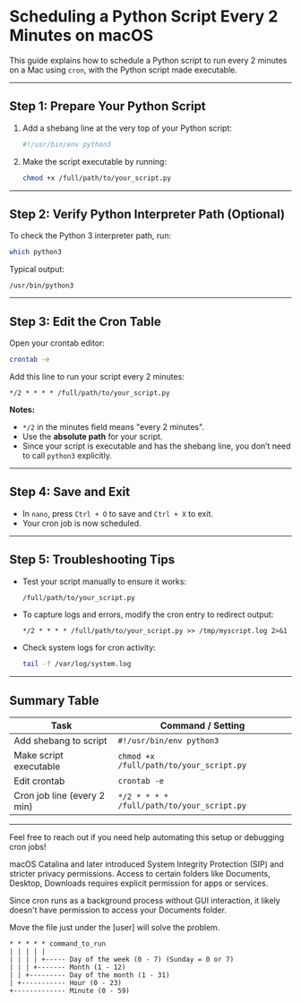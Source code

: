 # Scheduling a Python Script Every 2 Minutes on macOS

This guide explains how to schedule a Python script to run every 2 minutes on a Mac using `cron`, with the Python script made executable.

---

## Step 1: Prepare Your Python Script

1. Add a shebang line at the very top of your Python script:

    ```python
    #!/usr/bin/env python3
    ```

2. Make the script executable by running:

    ```bash
    chmod +x /full/path/to/your_script.py
    ```

---

## Step 2: Verify Python Interpreter Path (Optional)

To check the Python 3 interpreter path, run:

```bash
which python3
````

Typical output:

```
/usr/bin/python3
```

---

## Step 3: Edit the Cron Table

Open your crontab editor:

```bash
crontab -e
```

Add this line to run your script every 2 minutes:

```cron
*/2 * * * * /full/path/to/your_script.py
```

**Notes:**

* `*/2` in the minutes field means "every 2 minutes".
* Use the **absolute path** for your script.
* Since your script is executable and has the shebang line, you don’t need to call `python3` explicitly.

---

## Step 4: Save and Exit

* In `nano`, press `Ctrl + O` to save and `Ctrl + X` to exit.
* Your cron job is now scheduled.

---

## Step 5: Troubleshooting Tips

* Test your script manually to ensure it works:

  ```bash
  /full/path/to/your_script.py
  ```

* To capture logs and errors, modify the cron entry to redirect output:

  ```cron
  */2 * * * * /full/path/to/your_script.py >> /tmp/myscript.log 2>&1
  ```

* Check system logs for cron activity:

  ```bash
  tail -f /var/log/system.log
  ```

---

## Summary Table

| Task                        | Command / Setting                          |
| --------------------------- | ------------------------------------------ |
| Add shebang to script       | `#!/usr/bin/env python3`                   |
| Make script executable      | `chmod +x /full/path/to/your_script.py`    |
| Edit crontab                | `crontab -e`                               |
| Cron job line (every 2 min) | `*/2 * * * * /full/path/to/your_script.py` |

---

Feel free to reach out if you need help automating this setup or debugging cron jobs!



macOS Catalina and later introduced System Integrity Protection (SIP) and stricter privacy permissions. Access to certain folders like Documents, Desktop, Downloads requires explicit permission for apps or services.

Since cron runs as a background process without GUI interaction, it likely doesn't have permission to access your Documents folder.

Move the file just under the [user] will solve the problem.

```
* * * * * command_to_run
| | | | |
| | | | +----- Day of the week (0 - 7) (Sunday = 0 or 7)
| | | +------- Month (1 - 12)
| | +--------- Day of the month (1 - 31)
| +----------- Hour (0 - 23)
+------------- Minute (0 - 59)
```

